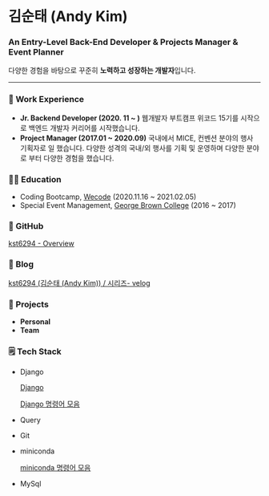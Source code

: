 <!--
**kst6294/kst6294** is a ✨ _special_ ✨ repository because its `README.md` (this file) appears on your GitHub profile.

Here are some ideas to get you started:

- 🔭 I’m currently working on ...
- 🌱 I’m currently learning ...
- 👯 I’m looking to collaborate on ...
- 🤔 I’m looking for help with ...
- 💬 Ask me about ...
- 📫 How to reach me: ...
- 😄 Pronouns: ...
- ⚡ Fun fact: ...
-->


# 김순태 (Andy Kim)

### An Entry-Level **Back-End Developer & Projects Manager & Event Planner**

다양한 경험을 바탕으로 꾸준히 **노력하고 성장하는 개발자**입니다.

---

### 👣 Work Experience

- **Jr. Backend Developer (2020. 11 ~ )**
웹개발자 부트캠프 위코드 15기를 시작으로 백엔드 개발자 커리어를 시작했습니다.
- **Project Manager (2017.01 ~ 2020.09)**
국내에서 MICE, 컨벤션 분야의 행사 기획자로 일 했습니다. 다양한 성격의 국내/외 행사를 기획 및 운영하며 다양한 분야로 부터 다양한 경험을 했습니다.

### 👨‍🎓 Education

- Coding Bootcamp, [Wecode](https://wecode.co.kr/) (2020.11.16 ~ 2021.02.05)
- Special Event Management, [George Brown College](https://www.georgebrown.ca/hospitality-culinary-arts/hospitality-tourism-management) (2016 ~ 2017)

### 📌 GitHub

[kst6294 - Overview](https://github.com/kst6294)

### 🔖 Blog

[kst6294 (김순태 (Andy Kim)) / 시리즈- velog](https://velog.io/@kst6294/series)

### 💾 Projects

- **Personal**
- **Team**

### 🗒️  Tech Stack

- Django

    [Django](https://www.notion.so/Django-cff0593a951547dcb7f1be7ebb5d7ef4)

    [Django 명령어 모음](https://www.notion.so/Django-5d64cf5f79c04bb38e96158eb7d7e71b)

- Query
- Git
- miniconda

    [miniconda 명령어 모음](https://www.notion.so/miniconda-90b6ce2bcd8f47b0aa49e8c80b24d809)

- MySql
